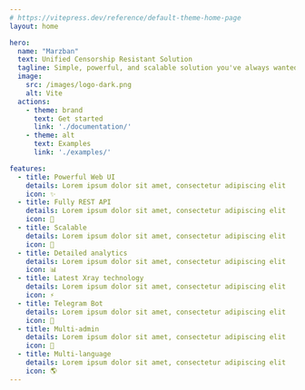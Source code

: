 ```yaml
---
# https://vitepress.dev/reference/default-theme-home-page
layout: home

hero:
  name: "Marzban"
  text: Unified Censorship Resistant Solution
  tagline: Simple, powerful, and scalable solution you've always wanted.
  image:
    src: /images/logo-dark.png
    alt: Vite
  actions:
    - theme: brand
      text: Get started
      link: './documentation/'
    - theme: alt
      text: Examples
      link: './examples/'

features:
  - title: Powerful Web UI
    details: Lorem ipsum dolor sit amet, consectetur adipiscing elit
    icon: ✨
  - title: Fully REST API
    details: Lorem ipsum dolor sit amet, consectetur adipiscing elit
    icon: 🎯
  - title: Scalable
    details: Lorem ipsum dolor sit amet, consectetur adipiscing elit
    icon: 🍻
  - title: Detailed analytics
    details: Lorem ipsum dolor sit amet, consectetur adipiscing elit
    icon: 📊
  - title: Latest Xray technology
    details: Lorem ipsum dolor sit amet, consectetur adipiscing elit
    icon: ⚡️
  - title: Telegram Bot
    details: Lorem ipsum dolor sit amet, consectetur adipiscing elit
    icon: 🤖
  - title: Multi-admin
    details: Lorem ipsum dolor sit amet, consectetur adipiscing elit
    icon: 👥
  - title: Multi-language
    details: Lorem ipsum dolor sit amet, consectetur adipiscing elit
    icon: 🌎
---
```


